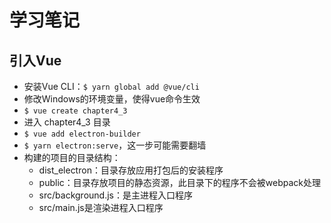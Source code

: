 # 学习笔记

## 引入Vue

* 安装Vue CLI：` $ yarn global add @vue/cli `
* 修改Windows的环境变量，使得vue命令生效
* ` $ vue create chapter4_3 `
* 进入 chapter4_3 目录
* ` $ vue add electron-builder `
* ` $ yarn electron:serve `，这一步可能需要翻墙
* 构建的项目的目录结构：
  * dist_electron：目录存放应用打包后的安装程序
  * public：目录存放项目的静态资源，此目录下的程序不会被webpack处理
  * src/background.js：是主进程入口程序
  * src/main.js是渲染进程入口程序
